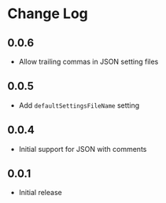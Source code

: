 # Change Log

## 0.0.6

- Allow trailing commas in JSON setting files

## 0.0.5

- Add `defaultSettingsFileName` setting

## 0.0.4

- Initial support for JSON with comments

## 0.0.1

- Initial release
